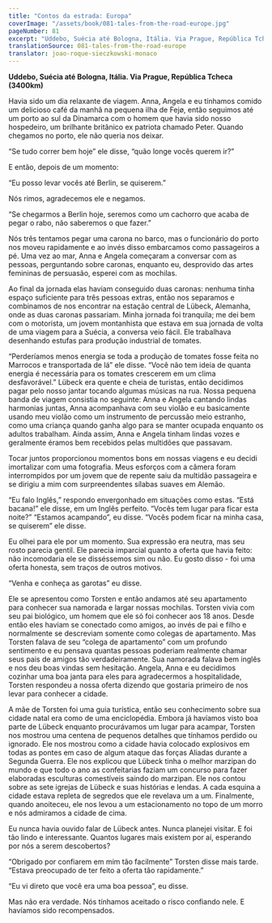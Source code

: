 ```yaml
---
title: "Contos da estrada: Europa"
coverImage: "/assets/book/081-tales-from-the-road-europe.jpg"
pageNumber: 81
excerpt: "Uddebo, Suécia até Bologna, Itália. Via Prague, República Tcheca (3400km). Lübeck was warm and full of tourists, so we decided to pay for our dinner by playing music on the street."
translationSource: 081-tales-from-the-road-europe
translator: joao-roque-sieczkowski-monaco
---
```


**Uddebo, Suécia até Bologna, Itália. Via Prague, República Tcheca (3400km)**

Havia sido um dia relaxante de viagem. Anna, Angela e eu tínhamos comido um delicioso café da manhã na pequena ilha de Fejø, então seguimos até um porto ao sul da Dinamarca com o homem que havia sido nosso hospedeiro, um brilhante britânico ex patriota chamado Peter. Quando chegamos no porto, ele não queria nos deixar.

“Se tudo correr bem hoje” ele disse, “quão longe vocês querem ir?”

E então, depois de um momento:

“Eu posso levar vocês até Berlin, se quiserem.”

Nós rimos, agradecemos ele e negamos.

“Se chegarmos a Berlin hoje, seremos como um cachorro que acaba de pegar o rabo, não saberemos o que fazer.”

Nós três tentamos pegar uma carona no barco, mas o funcionário do porto nos moveu rapidamente e ao invés disso embarcamos como passageiros a pé. Uma vez ao mar, Anna e Angela começaram a conversar com as pessoas, perguntando sobre caronas, enquanto eu, desprovido das artes femininas de persuasão, esperei com as mochilas.

Ao final da jornada elas haviam conseguido duas caronas: nenhuma tinha espaço suficiente para três pessoas extras, então nos separamos e combinamos de nos encontrar na estação central de Lübeck, Alemanha, onde as duas caronas passariam. Minha jornada foi tranquila; me dei bem com o motorista, um jovem montanhista que estava em sua jornada de volta de uma viagem para a Suécia, a conversa veio fácil. Ele trabalhava desenhando estufas para produção industrial de tomates.

“Perderíamos menos energia se toda a produção de tomates fosse feita no Marrocos e transportada de lá” ele disse. “Você não tem ideia de quanta energia é necessária para os tomates crescerem em um clima desfavorável.”
Lübeck era quente e cheia de turistas, então decidimos pagar pelo nosso jantar tocando algumas músicas na rua. Nossa pequena banda de viagem consistia no seguinte: Anna e Angela cantando lindas harmonias juntas, Anna acompanhava com seu violão e eu basicamente usando meu violão como um instrumento de percussão meio estranho, como uma criança quando ganha algo para se manter ocupada enquanto os adultos trabalham. Ainda assim, Anna e Angela tinham lindas vozes e geralmente éramos bem recebidos pelas multidões que passavam.

Tocar juntos proporcionou momentos bons em nossas viagens e eu decidi imortalizar com uma fotografia. Meus esforços com a câmera foram interrompidos por um jovem que de repente saiu da multidão passageira e se dirigiu a mim com surpreendentes sílabas suaves em Alemão.

“Eu falo Inglês,” respondo envergonhado em situações como estas.
“Está bacana!” ele disse, em um Inglês perfeito. “Vocês tem lugar para ficar esta noite?”
“Estamos acampando”, eu disse.
“Vocês podem ficar na minha casa, se quiserem” ele disse.

Eu olhei para ele por um momento. Sua expressão era neutra, mas seu rosto parecia gentil. Ele parecia imparcial quanto a oferta que havia feito: não incomodaria ele se disséssemos sim ou não. Eu gosto disso - foi uma oferta honesta, sem traços de outros motivos.

“Venha e conheça as garotas” eu disse.

Ele se apresentou como Torsten e então andamos até seu apartamento para conhecer sua namorada e largar nossas mochilas. Torsten vivia com seu pai biológico, um homem que ele só foi conhecer aos 18 anos. Desde então eles haviam se conectado como amigos, ao invés de pai e filho e normalmente se descreviam somente como colegas de apartamento. Mas Torsten falava de seu “colega de apartamento” com um profundo sentimento e eu pensava quantas pessoas poderiam realmente chamar seus pais de amigos tão verdadeiramente. Sua namorada falava bem inglês e nos deu boas vindas sem hesitação. Angela, Anna e eu decidimos cozinhar uma boa janta para eles para agradecermos a hospitalidade, Torsten respondeu a nossa oferta dizendo que gostaria primeiro de nos levar para conhecer a cidade.

A mãe de Torsten foi uma guia turística, então seu conhecimento sobre sua cidade natal era como de uma enciclopédia. Embora já havíamos visto boa parte de Lübeck enquanto procurávamos um lugar para acampar, Torsten nos mostrou uma centena de pequenos detalhes que tínhamos perdido ou ignorado. Ele nos mostrou como a cidade havia colocado explosivos em todas as pontes em caso de algum ataque das forças Aliadas durante a Segunda Guerra. Ele nos explicou que Lübeck tinha o melhor marzipan do mundo e que todo o ano as confeitarias faziam um concurso para fazer elaboradas esculturas comestíveis saindo do marzipan. Ele nos contou sobre as sete igrejas de Lübeck e suas histórias e lendas. A cada esquina a cidade estava repleta de segredos que ele revelava um a um. Finalmente, quando anoiteceu, ele nos levou a um estacionamento no topo de um morro e nós admiramos a cidade de cima.

Eu nunca havia ouvido falar de Lübeck antes. Nunca planejei visitar. E foi tão lindo e interessante. Quantos lugares mais existem por aí, esperando por nós a serem descobertos?

“Obrigado por confiarem em mim tão facilmente” Torsten disse mais tarde. “Estava preocupado de ter feito a oferta tão rapidamente.”

“Eu vi direto que você era uma boa pessoa”, eu disse.

Mas não era verdade. Nós tínhamos aceitado o risco confiando nele. E havíamos sido recompensados.
